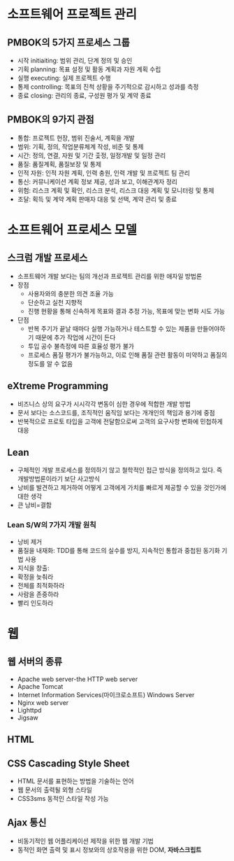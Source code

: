 # 소프트웨어 프로젝트 관리
## PMBOK의 5가지 프로세스 그룹
- 시작 initiaiting: 범위 관리, 단계 정의 및 승인
- 기획 planning: 목표 설정 및 활동 계획과 자원 계획 수립
- 실행 executing: 실제 프로젝트 수행
- 통제 controlling: 목표의 진척 상황을 주기적으로 감시하고 성과를 측정
- 종료 closing: 관리의 종료, 구성원 평가 및 계약 종료

## PMBOK의 9가지 관점
- 통합: 프로젝트 헌장, 범위 진술서, 계획을 개발
- 범위: 기획, 정의, 작업분류체계 작성, 비준 및 통제
- 시간: 정의, 연결, 자원 및 기간 춫정, 일정개발 및 일정 관리
- 품질: 품질계획, 품질보장 및 통제
- 인적 자원: 인적 자원 계획, 인력 충원, 인력 개발 및 프로젝트 팀 관리
- 통신: 커뮤니케이션 계획 정보 제공, 성과 보고, 이해관계자 정리
- 위험: 리스크 계획 및 확인, 리스크 분석, 리스크 대응 계획 및 모니터링 및 통제
- 조달: 획득 및 계약 계획 판매자 대응 및 선택, 계약 관리 및 종료
  

# 소프트웨어 프로세스 모델
## 스크럼 개발 프로세스
- 소프트웨어 개발 보다는 팀의 개선과 프로젝트 관리를 위한 애자일 방법론
- 장점
  - 사용자와의 충분한 의견 조율 가능
  - 단순하고 실천 지향적
  - 진행 현황을 통해 신속하게 목표와 결과 추정 가능, 목표에 맞는 변화 시도 가능
- 단점
  - 반복 주기가 끝날 때마다 실행 가능하거나 테스트할 수 있는 제품을 만들어야하기 때문에 추가 작업에 시간이 든다
  - 투입 공수 불측정에 따른 효율성 평가 불가
  - 프로세스 품질 평가가 불가능하고, 이로 인해 품질 관련 활동이 미약하고 품질의 정도를 알 수 없음

## eXtreme Programming
- 비즈니스 상의 요구가 시시각각 변동이 심한 경우에 적합한 개발 방법
- 문서 보다는 소스코드를, 조직적인 움직임 보다는 개개인의 책임과 용기에 중점
- 반복적으로 프로토 타입을 고객에 전달함으로써 고객의 요구사항 변화에 민첩하게 대응

## Lean
- 구체적인 개발 프로세스를 정의하기 않고 철학적인 접근 방식을 정의하고 있다. 즉 개발방법론이라기 보단 사고방식
- 낭비를 발견하고 제거하여 어떻게 고객에게 가치를 빠르게 제공할 수 있을 것인가에대한 생각
- 큰 낭비=결함
### Lean S/W의 7가지 개발 원칙
- 낭비 제거
- 품질을 내재화: TDD를 통해 코드의 실수를 방지, 지속적인 통합과 중첩된 동기화 기법 사용
- 지식을 창출:
- 확정을 늦춰라
- 전체를 최적화하라
- 사람을 존중하라
- 빨리 인도하라

# 웹
## 웹 서버의 종류
- Apache web server-the HTTP web server
- Apache Tomcat
- Internet Information Services(마이크로소프트) Windows Server
- Nginx web server
- Lighttpd
- Jigsaw


## HTML

## CSS Cascading Style Sheet
- HTML 문서를 표현하는 방법을 기술하는 언어
- 웹 문서의 출력될 외형 스타일
- CSS3sms 동적인 스타일 작성 가능

## Ajax 통신
- 비동기적인 웹 어플리케이션 제작을 위한 웹 개발 기법
- 동적인 화면 출력 및 표시 정보와의 상호작용을 위한 DOM, **자바스크립트**
